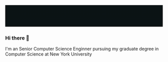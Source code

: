 <center> <img src="header.gif"></center>

### Hi there 👋

I'm an Senior Computer Science Enginner pursuing my graduate degree in Computer Science at New York University
<!---
I’m currently learning Flutter, with my areas of interest being Computer Vision and Deep Learning. I've worked on Designing and developing Front-End User Interfaces with Figma for both Mobile and Web Applications, and I've had some experience developing Flutter applications for personal projects as well

In my free time, you can find me helping fellow Guardians reclaim lost sectors and fend off the Darkness, in the world of Destiny 2 

<!--
**pxndey/pxndey** is a ✨ _special_ ✨ repository because its `README.md` (this file) appears on your GitHub profile.

Here are some ideas to get you started:

- 🔭 I’m currently working on ...
- 🌱 I’m currently learning ...
- 👯 I’m looking to collaborate on ...
- 🤔 I’m looking for help with ...
- 💬 Ask me about ...
- 📫 How to reach me: ...
- 😄 Pronouns: ...
- ⚡ Fun fact: ...
-->
